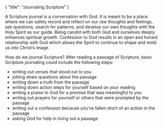 { "title": "Journaling Scripture" }

A Scripture journal is a conversation with God.
It is meant to be a place where we can safely record and reflect
on our raw thoughts and feelings, ask questions, search for patterns,
and develop our own thoughts with the Holy Spirit as our guide.
Being candid with both God and ourselves deeply enhances spiritual growth.
Confession to God results in an open and honest relationship with God
which allows the Spirit to continue to shape and mold us into Christ’s image.

How do we journal Scripture?
After reading a passage of Scripture,
basic Scripture journaling could include the following steps:

- writing out verses that stood out to you
- jotting down questions about the passage
- writing down a truth from the passage
- writing down action steps for yourself based on your reading
- writing a praise to God for a promise that was meaningful to you
- writing out prayers for yourself or others that were prompted by the passage
- writing out a confession because you’ve fallen short of an action in the passage
- asking God for help in living out a passage
